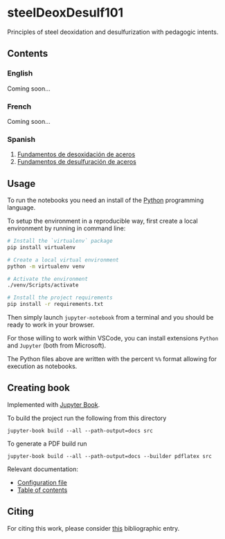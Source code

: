 # steelDeoxDesulf101

Principles of steel deoxidation and desulfurization with pedagogic intents.

## Contents

### English

Coming soon...

### French

Coming soon...

### Spanish

1. [Fundamentos de desoxidación de aceros](src/es/Deox.py)
2. [Fundamentos de desulfuración de aceros](src/es/Desulf.py)

## Usage

To run the notebooks you need an install of the [Python](https://www.python.org/) programming language.

To setup the environment in a reproducible way, first create a local environment by running in command line:

```bash
# Install the `virtualenv` package
pip install virtualenv

# Create a local virtual environment
python -m virtualenv venv

# Activate the environment
./venv/Scripts/activate

# Install the project requirements
pip install -r requirements.txt 
```

Then simply launch `jupyter-notebook` from a terminal and you should be ready to work in your browser.

For those willing to work within VSCode, you can install extensions `Python` and `Jupyter` (both from Microsoft).

The Python files above are written with the percent `%%` format allowing for execution as notebooks.

## Creating book

Implemented with [Jupyter Book](https://jupyterbook.org/).

To build the project run the following from this directory

```
jupyter-book build --all --path-output=docs src
```

To generate a PDF build run

```
jupyter-book build --all --path-output=docs --builder pdflatex src
```

Relevant documentation:
- [Configuration file](https://jupyterbook.org/customize/config.html)
- [Table of contents](https://jupyterbook.org/customize/toc.html)

## Citing

For citing this work, please consider [this](CITATION.bib) bibliographic entry.
